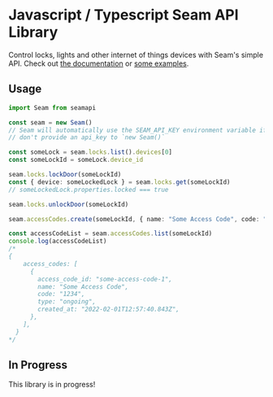 # Javascript / Typescript Seam API Library

Control locks, lights and other internet of things devices with Seam's simple API. Check out [the documentation](./docs/modules.md) or [some examples](./examples).


## Usage

```ts
import Seam from seamapi

const seam = new Seam()
// Seam will automatically use the SEAM_API_KEY environment variable if you
// don't provide an api_key to `new Seam()`

const someLock = seam.locks.list().devices[0]
const someLockId = someLock.device_id

seam.locks.lockDoor(someLockId)
const { device: someLockedLock } = seam.locks.get(someLockId)
// someLockedLock.properties.locked === true

seam.locks.unlockDoor(someLockId)

seam.accessCodes.create(someLockId, { name: "Some Access Code", code: "1234" })

const accessCodeList = seam.accessCodes.list(someLockId)
console.log(accessCodeList)
/*
{
    access_codes: [
      {
        access_code_id: "some-access-code-1",
        name: "Some Access Code",
        code: "1234",
        type: "ongoing",
        created_at: "2022-02-01T12:57:40.843Z",
      },
    ],
  }
*/
```

## In Progress

This library is in progress!
